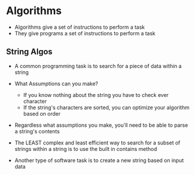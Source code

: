 # Algorithms

- Algorithms give a set of instructions to perform a task
- They give programs a set of instructions to perform a task 

## String Algos
- A common programming task is to search for a piece of data within a string 

- What Assumptions can you make?
    - If you know nothing about the string you have to check ever character 
    - If the string's characters are sorted, you can optimize your algorithm based on order 

- Regardless what assumptions you make, you'll need to be able to parse a string's contents 

- The LEAST complex and least efficient way to search for a subset of strings within a string is to use the built in contains method 

- Another type of software task is to create a new string based on input data 